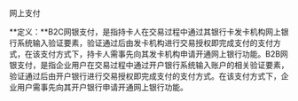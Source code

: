 网上支付

**定义：**B2C网银支付，是指持卡人在交易过程中通过其银行卡发卡机构网上银行系统输入验证要素，验证通过后由发卡机构进行交易授权即完成支付的支付方式，在该支付方式下，持卡人需事先向其发卡机构申请开通网上银行功能。B2B网银支付，是指企业用户在交易过程中通过开户银行系统输入账户的相关验证要素，验证通过后由开户银行进行交易授权即完成支付的支付方式。在该支付方式下，企业用户需事先向其开户银行申请开通网上银行功能。



